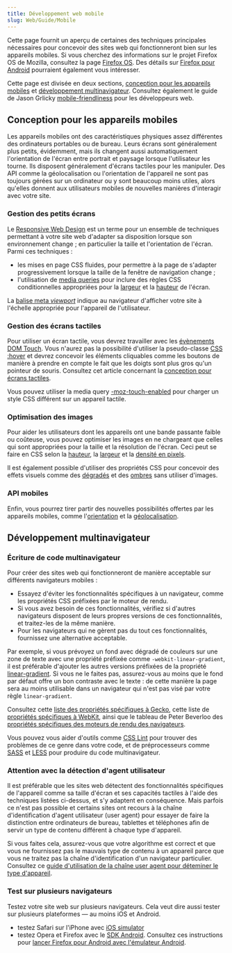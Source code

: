 ```yaml
---
title: Développement web mobile
slug: Web/Guide/Mobile
---
```


Cette page fournit un aperçu de certaines des techniques principales nécessaires pour concevoir des sites web qui fonctionneront bien sur les appareils mobiles. Si vous cherchez des informations sur le projet Firefox OS de Mozilla, consultez la page [Firefox OS](/fr/Firefox_OS). Des détails sur [Firefox pour Android](/fr/docs/Mozilla/Firefox_pour_Android) pourraient également vous intéresser.

Cette page est divisée en deux sections, [conception pour les appareils mobiles](#Conception_pour_les_appareils_mobiles) et [développement multinavigateur](#D.C3.A9veloppement_multinavigateur). Consultez également le guide de Jason Grlicky [mobile-friendliness](/fr/docs/Web_Development/Mobile/Mobile-friendliness) pour les développeurs web.

## Conception pour les appareils mobiles

Les appareils mobiles ont des caractéristiques physiques assez différentes des ordinateurs portables ou de bureau. Leurs écrans sont généralement plus petits, évidemment, mais ils changent aussi automatiquement l'orientation de l'écran entre portrait et paysage lorsque l'utilisateur les tourne. Ils disposent généralement d'écrans tactiles pour les manipuler. Des API comme la géolocalisation ou l'orientation de l'appareil ne sont pas toujours gérées sur un ordinateur ou y sont beaucoup moins utiles, alors qu'elles donnent aux utilisateurs mobiles de nouvelles manières d'interagir avec votre site.

### Gestion des petits écrans

Le [Responsive Web Design](/fr/docs/Développement_Web/Design_web_Responsive) est un terme pour un ensemble de techniques permettant à votre site web d'adapter sa disposition lorsque son environnement change ; en particulier la taille et l'orientation de l'écran. Parmi ces techniques :

- les mises en page CSS fluides, pour permettre à la page de s'adapter progressivement lorsque la taille de la fenêtre de navigation change ;
- l'utilisation de [media queries](/fr/docs/CSS/Media_queries) pour inclure des règles CSS conditionnelles appropriées pour la [largeur](/fr/docs/CSS/Media_queries#width) et la [hauteur](/fr/docs/CSS/Media_queries#height) de l'écran.

La [balise meta _viewport_](/fr/docs/Mozilla/Mobile/Balise_meta_viewport) indique au navigateur d'afficher votre site à l'échelle appropriée pour l'appareil de l'utilisateur.

### Gestion des écrans tactiles

Pour utiliser un écran tactile, vous devrez travailler avec les [évènements DOM Touch](/fr/docs/Web/Guide/DOM/Events/Touch_events). Vous n'aurez pas la possibilité d'utiliser la pseudo-classe [CSS :hover](/fr/docs/CSS/:hover) et devrez concevoir les éléments cliquables comme les boutons de manière à prendre en compte le fait que les doigts sont plus gros qu'un pointeur de souris. Consultez cet article concernant la [conception pour écrans tactiles](http://www.whatcreative.co.uk/blog/tips/designing-for-touch-screen/).

Vous pouvez utiliser la media query [-moz-touch-enabled](/fr/docs/CSS/Media_queries#-moz-touch-enabled) pour charger un style CSS différent sur un appareil tactile.

### Optimisation des images

Pour aider les utilisateurs dont les appareils ont une bande passante faible ou coûteuse, vous pouvez optimiser les images en ne chargeant que celles qui sont appropriées pour la taille et la résolution de l'écran. Ceci peut se faire en CSS selon la [hauteur](/fr/docs/CSS/Media_queries#height), la [largeur](/fr/docs/CSS/Media_queries#width) et la [densité en pixels](/fr/docs/CSS/Media_queries#-moz-device-pixel-ratio).

Il est également possible d'utiliser des propriétés CSS pour concevoir des effets visuels comme des [dégradés](/fr/docs/CSS/Utilisation_de_dégradés_CSS) et des [ombres](/fr/docs/CSS/box-shadow) sans utiliser d'images.

### API mobiles

Enfin, vous pourrez tirer partir des nouvelles possibilités offertes par les appareils mobiles, comme l'[orientation](/fr/docs/WebAPI/Detecting_device_orientation) et la [géolocalisation](/fr/docs/Using_geolocation).

## Développement multinavigateur

### Écriture de code multinavigateur

Pour créer des sites web qui fonctionneront de manière acceptable sur différents navigateurs mobiles :

- Essayez d'éviter les fonctionnalités spécifiques à un navigateur, comme les propriétés CSS préfixées par le moteur de rendu.
- Si vous avez besoin de ces fonctionnalités, vérifiez si d'autres navigateurs disposent de leurs propres versions de ces fonctionnalités, et traitez-les de la même manière.
- Pour les navigateurs qui ne gèrent pas du tout ces fonctionnalités, fournissez une alternative acceptable.

Par exemple, si vous prévoyez un fond avec dégradé de couleurs sur une zone de texte avec une propriété préfixée comme `-webkit-linear-gradient`, il est préférable d'ajouter les autres versions préfixées de la propriété [linear-gradient](/fr/docs/CSS/linear-gradient). Si vous ne le faites pas, assurez-vous au moins que le fond par défaut offre un bon contraste avec le texte : de cette manière la page sera au moins utilisable dans un navigateur qui n'est pas visé par votre règle `linear-gradient`.

Consultez cette [liste des propriétés spécifiques à Gecko](/fr/docs/Web/CSS/Reference/Mozilla_Extensions), cette liste de [propriétés spécifiques à WebKit](/fr/docs/Web/CSS/Reference/Webkit_Extensions), ainsi que le tableau de Peter Beverloo des [propriétés spécifiques des moteurs de rendu des navigateurs](http://peter.sh/experiments/vendor-prefixed-css-property-overview/).

Vous pouvez vous aider d'outils comme [CSS Lint](http://csslint.net/) pour trouver des problèmes de ce genre dans votre code, et de préprocesseurs comme [SASS](http://sass-lang.com/) et [LESS](http://lesscss.org/) pour produire du code multinavigateur.

### Attention avec la détection d'agent utilisateur

Il est préférable que les sites web détectent des fonctionnalités spécifiques de l'appareil comme sa taille d'écran et ses capacités tactiles à l'aide des techniques listées ci-dessus, et s'y adaptent en conséquence. Mais parfois ce n'est pas possible et certains sites ont recours à la chaîne d'identification d'agent utilisateur (user agent) pour essayer de faire la distinction entre ordinateurs de bureau, tablettes et téléphones afin de servir un type de contenu différent à chaque type d'appareil.

Si vous faites cela, assurez-vous que votre algorithme est correct et que vous ne fournissez pas le mauvais type de contenu à un appareil parce que vous ne traitez pas la chaîne d'identification d'un navigateur particulier. Consultez ce [guide d'utilisation de la chaîne user agent pour déteminer le type d'appareil](/fr/docs/Browser_detection_using_the_user_agent#Mobile.2C_Tablet_or_Desktop).

### Test sur plusieurs navigateurs

Testez votre site web sur plusieurs navigateurs. Cela veut dire aussi tester sur plusieurs plateformes — au moins iOS et Android.

- testez Safari sur l'iPhone avec [iOS simulator](https://developer.apple.com/devcenter/ios/index.action)
- testez Opera et Firefox avec le [SDK Android](https://developer.android.com/sdk/index.html). Consultez ces instructions pour [lancer Firefox pour Android avec l'émulateur Android](https://wiki.mozilla.org/Mobile/Fennec/Android/Emulator).
